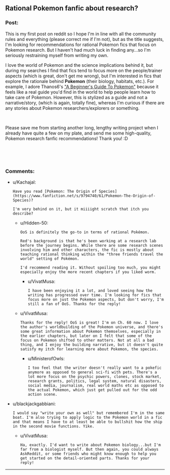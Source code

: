 ## Rational Pokemon fanfic about research?

### Post:

This is my first post on reddit so I hope I'm in line with all the community rules and everything (please correct me if I'm not), but as the title suggests, I'm looking for recommendations for rational Pokemon fics that focus on Pokemon research. But I haven't had much luck in finding any...so I'm seriously restraining myself from writing my own.

 I love the world of Pokemon and the science implications behind it, but during my searches I find that fics tend to focus more on the people/trainer aspects (which is great, don't get me wrong), but I'm interested in fics that explore the rationale behind **Pokemon** (their biology, habitats, etc.). For example, I adore Thanos6's ["A Beginner's Guide To Pokemon"](https://www.fanfiction.net/s/5822995/1/A-Beginner-s-Guide-To-Pok%C3%A9mon) because it feels like a real  guide you'd find in the world to help people learn how to take care of Pokemon. However, this is stylized as a guide and not a narrative/story, (which is again, totally fine), whereas I'm curious if there are any stories about Pokemon researchers/explorers or something.

&#x200B;

Please save me from starting another long, lengthy writing project when I already have quite a few on my plate, and send me some high-quality, Pokemon research fanfic recommendations! Thank you! :D 

&#x200B;

&#x200B;

### Comments:

- u/Kachajal:
  ```
  Have you read [Pokemon: The Origin of Species](https://www.fanfiction.net/s/9794740/61/Pokemon-The-Origin-of-Species)? 

  I'm very behind on it, but it miiiight scratch that itch you describe?
  ```

  - u/Hidden-50:
    ```
    OoS is definitely the go-to in terms of rational Pokémon.

    Red's background is that he's been working at a research lab before the journey begins. While there are some research scenes involving him and other characters, the fic is mostly about teaching rational thinking within the "three friends travel the world" setting of Pokémon.

    I'd recommend reading it. Without spoiling too much, you might especially enjoy the more recent chapters if you liked worm.
    ```

    - u/VivatMusa:
      ```
      I have been enjoying it a lot, and loved seeing how the writing has progressed over time. I'm looking for fics that focus more on just the Pokemon aspects, but don't worry, I'm still a fan of OoS. Thanks for the reply!
      ```

  - u/VivatMusa:
    ```
    Thanks for the reply! OoS is great! I'm on Ch. 60 now. I love the author's worldbuilding of the Pokemon universe, and there's some great information about Pokemon themselves, especially in the earlier chapters, but later on I felt that some of the focus on Pokemon shifted to other matters. Not at all a bad thing, and I enjoy the building narrative, but it doesn't quite satisfy my itch for learning more about Pokemon, the species.
    ```

    - u/MinisterofOwls:
      ```
      I too feel that the writer doesn't really want to a pokefic anymore as opposed to general sci-fi with pets. There's a lot more focus on the psychic powers, clones, stock market, research grants, politics, legal system, natural disasters, social media, journalism, real world maths etc as opposed to the actual Pokemon, which just get pulled out for the odd action scene.
      ```

- u/blackjackgabbiani:
  ```
  I would say "write your own as well" but remembered I'm in the same boat. I'm also trying to apply logic to the Pokemon world in a fic and that means I have to at least be able to bullshit how the ship in the second movie functions. Yike.
  ```

  - u/VivatMusa:
    ```
    Ha, exactly. I'd want to write about Pokemon biology...but I'm far from a biologist myself. But then again, you could always AskReddit, or some friends who might know enough to help you get started on the detail-oriented parts. Thanks for your reply!
    ```

---

